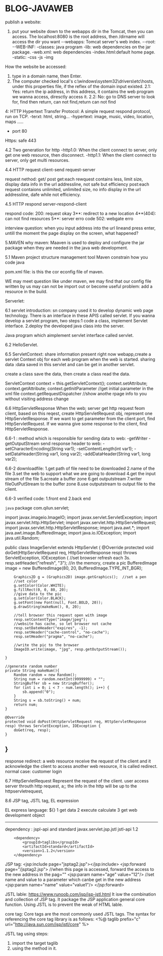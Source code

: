 # BLOG-JAVAWEB

publish a website:
1. put your website down to the webapps dir in the Tomcat, then you can access. The localhost:8080 is the root address, then /dirname will access the dir you want 
--webapps: Tomcat server's web index.
--root:
--WEB-INF:
  -classes: java program
  -lib: web dependencies on the jar package.
  -web.xml: web dependencies
  -index.html:default home page.
  -static:
    -css
    -js
    -img

How the website be accessed:
1. type in a domain name, then Enter.
2. The computer checked local's c:\windows\system32\drivers\etc\hosts, under this properties file, if the reflex of the domain input existed.
  2.1: Yes: return the ip address, in this address, it contains the web program we wanna access, diresctly access it.
  2.2: No: go to DNS server to look for, find then return, can not find,return can not find

4: HTTP
Hypertext Transfer Protocol: A simple request respond protocol, run on TCP.
-terxt: html, string...
-hypertext: image, music, video, location, maps .....
- port 80

Https: safe
443

4.2 Two generation for http
-http1.0: When the client connect to server, only get one web resource, then disconnect.
-http1.1: When the client connect to server, only get multi resources.

4.4 HTTP request
client-send request-server

request nethod: get/ post
get:each rewquest contains less, limit size, display data info in the url addressline, not safe but efficiency
post:each request contaions unlimited, unlimited size, no info display in the url addressline, dafe while not efficiency.


4.5 HTTP respond
server-respond-client

respond code: 
200: request okay
3**: redirect to a new location
4**(404): can not find resources
5**: server erro code   502: webgate erro

interview question:
when you input address into the url lineand press enter, untill the moment the page display on the screen, what happened?


5.MAVEN
why maven: Maaven is used to deploy and configure the jar package when they are needed in the java web development.

5.1 Maven project structure management tool
Maven constrain how you code java

pom.xml file:
is this the cor econfig file of maven.

WE may meet question like under maven, we may find that our config file written by us may can not be import out or become useful problem:
add a resource in the build.

Serverlet:

6.1 servlet introduction: sn company used it to develop dynamic web page technology.
There is an interface in these APIS called servlet.
If you wanna develop a servlet program, two steps:1 code a class, implement Servlet interface. 2.deploy the developed java class into the server.

Java program which aimplement servlet interface called servlet.

6.2 HelloServlet.

6.5 ServletContext:
share information
present right now webapp,create a servlet Context obj for each web program when the web is started.
  sharing data :data saved in this servlet and can be get in another servlet.
  
  create a class save the data, then create a class read the data.
 
ServletContext context = this.getServletContext();
context.setAttribute;
context.getAttribute;
context.getInitParameter  //get initial parameter in the xml file
context.getRequestDispatcher  //show anothe rpage info to you without visiting address change

6.6 HttpServletResponse
When the web; server get http request feom client, based on this reqest, create HttpServletRequest obj, represent one HttpServletResponse.
If we want to get parameter from the client port, find HttpServletRequest.
If we wanna give some response to the client, find  HttpServletResponse.

6.6-1 : method which is responsible for sending data to web:
-getWriter
-getOutputStream
send response header to web:
-setCharacterEncoding(String var1);
-setContentLength(int var1);
-setDataHeader(String var1, long var2);
-addDataHeader(String var1, long var2);

6.6-2 downloadfile:
1.get path of file need to be downloaded
2.name of the file
3.set the web to support what we are going to download
4.get the input stream of the file
5.acreate a buffer zone
6.get outputstream
7.writer fileOutPutStream to the buffer zone
8.use outputstream to output file to the client.

6.6-3 verified code:
1.front end 
2.back end

```java```
package com.qilun.servlet;

import javax.imageio.ImageIO;
import javax.servlet.ServletException;
import javax.servlet.http.HttpServlet;
import javax.servlet.http.HttpServletRequest;
import javax.servlet.http.HttpServletResponse;
import java.awt.*;
import java.awt.image.BufferedImage;
import java.io.IOException;
import java.util.Random;

public class ImageServlet extends HttpServlet {
    @Override
    protected void doGet(HttpServletRequest req, HttpServletResponse resp) throws ServletException, IOException {
        //set browser refresh each 3s.
        resp.setHeader("refresh", "3");
        //in the memory, create a pic
        BufferedImage image = new BufferedImage(80, 20, BufferedImage.TYPE_INT_BGR);

        Graphics2D g = (Graphics2D) image.getGraphics();  //set a pen
        //set color
        g.setColor(Color.WHITE);
        g.fillRect(0, 0, 80, 20);
        //give data to the pic
        g.setColor(Color.BLACK);
        g.setFont(new Font(null, Font.BOLD, 20));
        g.drawString(makeNum(), 0, 20);

        //tell browser this request open with image
        resp.setContentType("image/jpeg");
        //website has cache, so let browser not cache
        resp.setDateHeader("expires", -1);
        resp.setHeader("cache-control", "no-cache");
        resp.setHeader("pragma", "no-cache");

        //write the pic to the browser
        ImageIO.write(image, "jpg", resp.getOutputStream());

    }

    //generate random number
    private String makeNum(){
        Random random = new Random();
        String num = random.nextInt(9999999) + "";
        StringBuffer sb = new StringBuffer();
        for (int i = 0; i < 7 - num.length(); i++) {
            sb.append("0");
        }
        String s = sb.toString() + num;
        return num;
    }

    @Override
    protected void doPost(HttpServletRequest req, HttpServletResponse resp) throws ServletException, IOException {
        doGet(req, resp);
    }
}
--------------------------------------------------------------------------------------------------------

response redirect:
a web resource receive the request of the client and it acknowledge the client to access another web resource, it is called redirect.
normal case: customer login

6.7 HttpServletRequest
Represent the request of the client. user access server throuth http request, a;; the info in the http will be up to the httpservletrequest,


8.6 JSP tag, JSTL tag, EL expression


EL express language: ${}
1 get data 2 execute calculate  3 get web development object

----------------------------------------------------------------------
dependency : jspl-api  and standard 
        <dependency>
            <groupId>javax.servlet.jsp.jstl</groupId>
            <artifactId>jstl-api</artifactId>
            <version>1.2</version>
        </dependency>
<!--        standard store-->
        <dependency>
            <groupId>taglibs</groupId>
            <artifactId>standard</artifactId>
            <version>1.1.2</version>
        </dependency>



JSP tag:
<jsp:include page="jsptag2.jsp"></jsp:include>
<jsp:forward page="/jsptag2.jsp">  //when this page is accessed, forward the access to the new address in the pag=""
    <jsp:param name="age" value="12"/>  //set name and value to a parameter which canbe get in the new address
    <jsp:param name="name" value="value1"/>
</jsp:forward>

JSTL lable:
https://www.runoob.com/jsp/jsp-jstl.html
It isw the combination and collection of JSP tag. It package the JSP application general core function.
Using JSTL is to prevent the weak of HTML lable.

core tag: Core tags are the most commonly used JSTL tags. The syntax for referencing the core tag library is as follows:
<%@ taglib prefix="c" uri="http://java.sun.com/jsp/jstl/core" %>

JSTL tag using steps: 
1. import the target taglib
2. using the method in it.










